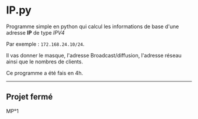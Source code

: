 # IP.py

Programme simple en python qui calcul les informations de base d'une adresse __IP__ de type _IPV4_

Par exemple : ```172.168.24.10/24```.

Il vas donner le masque, l'adresse Broadcast/diffusion, l'adresse réseau ainsi que le nombres de clients.

Ce programme a été fais en 4h.

---
Projet fermé
---

MP°1 
